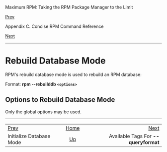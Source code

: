 <div class="NAVHEADER">

Maximum RPM: Taking the RPM Package Manager to the Limit

</div>

[Prev](s1-rpm-commands-initialize-database-mode.md)

Appendix C. Concise RPM Command Reference

[Next](ch-queryformat-tags.md)

-----

<div class="sect1">

# <span id="s1-rpm-commands-rebuild-database-mode">Rebuild Database Mode</span>

RPM's rebuild database mode is used to rebuild an RPM database:

Format: **rpm --rebuilddb `<options>`**

<div class="sect2">

## <span id="s2-rpm-commands-rebuild-database-options">Options to Rebuild Database Mode</span>

Only the global options may be used.

</div>

</div>

<div class="NAVFOOTER">

-----

|                                                       |                            |                                      |
| :---------------------------------------------------- | :------------------------: | -----------------------------------: |
| [Prev](s1-rpm-commands-initialize-database-mode.md) |     [Home](index.md)     |     [Next](ch-queryformat-tags.md) |
| Initialize Database Mode                              | [Up](ch-rpm-commands.md) | Available Tags For **--queryformat** |

</div>
